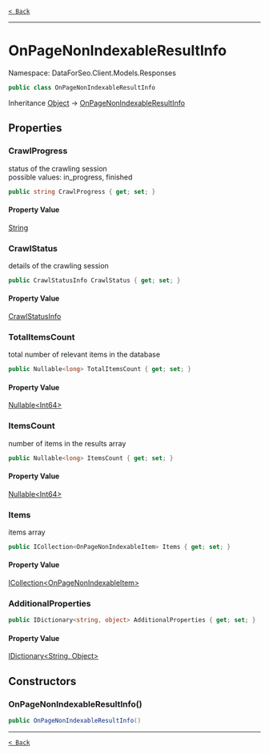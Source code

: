 [`< Back`](./)

---

# OnPageNonIndexableResultInfo

Namespace: DataForSeo.Client.Models.Responses

```csharp
public class OnPageNonIndexableResultInfo
```

Inheritance [Object](https://docs.microsoft.com/en-us/dotnet/api/system.object) → [OnPageNonIndexableResultInfo](./dataforseo.client.models.responses.onpagenonindexableresultinfo)

## Properties

### **CrawlProgress**

status of the crawling session
 <br>possible values: in_progress, finished

```csharp
public string CrawlProgress { get; set; }
```

#### Property Value

[String](https://docs.microsoft.com/en-us/dotnet/api/system.string)<br>

### **CrawlStatus**

details of the crawling session

```csharp
public CrawlStatusInfo CrawlStatus { get; set; }
```

#### Property Value

[CrawlStatusInfo](./dataforseo.client.models.crawlstatusinfo)<br>

### **TotalItemsCount**

total number of relevant items in the database

```csharp
public Nullable<long> TotalItemsCount { get; set; }
```

#### Property Value

[Nullable&lt;Int64&gt;](https://docs.microsoft.com/en-us/dotnet/api/system.nullable-1)<br>

### **ItemsCount**

number of items in the results array

```csharp
public Nullable<long> ItemsCount { get; set; }
```

#### Property Value

[Nullable&lt;Int64&gt;](https://docs.microsoft.com/en-us/dotnet/api/system.nullable-1)<br>

### **Items**

items array

```csharp
public ICollection<OnPageNonIndexableItem> Items { get; set; }
```

#### Property Value

[ICollection&lt;OnPageNonIndexableItem&gt;](./dataforseo.client.models.onpagenonindexableitem)<br>

### **AdditionalProperties**

```csharp
public IDictionary<string, object> AdditionalProperties { get; set; }
```

#### Property Value

[IDictionary&lt;String, Object&gt;](https://docs.microsoft.com/en-us/dotnet/api/system.collections.generic.idictionary-2)<br>

## Constructors

### **OnPageNonIndexableResultInfo()**

```csharp
public OnPageNonIndexableResultInfo()
```

---

[`< Back`](./)
